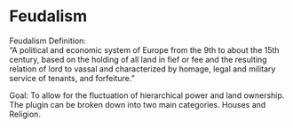 Feudalism
=========

Feudalism Definition:  
“A political and economic system of Europe from the 9th to about the 15th century, based on the holding of all land in fief or fee and the resulting relation of lord to vassal and characterized by homage, legal and military service of tenants, and forfeiture.”

Goal: To allow for the fluctuation of hierarchical power and land ownership.
The plugin can be broken down into two main categories. Houses and Religion.
